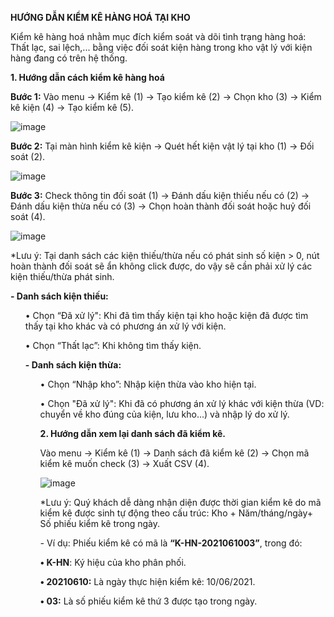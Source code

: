 **HƯỚNG DẪN KIỂM KÊ HÀNG HOÁ TẠI KHO**

Kiểm kê hàng hoá nhằm mục đích kiểm soát và dõi tình trạng hàng hoá: Thất lạc, sai lệch,... bằng việc đối soát kiện hàng trong kho vật lý với kiện hàng đang có trên hệ thống.

**1.	Hướng dẫn cách kiểm kê hàng hoá**

**Bước 1:** Vào menu -> Kiểm kê (1) -> Tạo kiểm kê (2) -> Chọn kho (3) -> Kiểm kê kiện (4) -> Tạo kiểm kê (5).

![image](https://user-images.githubusercontent.com/85599407/128137923-1f7fdf19-2778-4f6d-bd9d-8ef973d1685c.png)
 
**Bước 2:** Tại màn hình kiểm kê kiện -> Quét hết kiện vật lý tại kho (1) -> Đối soát (2).

![image](https://user-images.githubusercontent.com/85599407/128137935-d77ca6ff-dee6-4c66-9d05-2e3a663d9738.png)
 
 **Bước 3:** Check thông tin đối soát (1) -> Đánh dấu kiện thiếu nếu có (2) -> Đánh dấu kiện thừa nếu có (3) -> Chọn hoàn thành đối soát hoặc huỷ đối soát (4).
 
 ![image](https://user-images.githubusercontent.com/85599407/128137959-35c51a27-91df-48e9-909f-3e6603fcebdf.png)

*Lưu ý: Tại danh sách các kiện thiếu/thừa nếu có phát sinh số kiện > 0, nút hoàn thành đối soát sẽ ẩn không click được, do vậy sẽ cần phải xử lý các kiện thiếu/thừa phát sinh.

**- Danh sách kiện thiếu:**

<ul>•	Chọn “Đã xử lý": Khi đã tìm thấy kiện tại kho hoặc kiện đã được tìm thấy tại kho khác và có phương án xử lý với kiện.

•	Chọn “Thất lạc”: Khi không tìm thấy kiện.

**- Danh sách kiện thừa:**

<ul>•	Chọn “Nhập kho”: Nhập kiện thừa vào kho hiện tại.

•	Chọn "Đã xử lý": Khi đã có phương án xử lý khác với kiện thừa (VD: chuyển về kho đúng của kiện, lưu kho...) và nhập lý do xử lý.



**2.	Hướng dẫn xem lại danh sách đã kiểm kê.**

Vào menu -> Kiểm kê (1) -> Danh sách đã kiểm kê (2) -> Chọn mã kiểm kê muốn check (3) -> Xuất CSV (4).

![image](https://user-images.githubusercontent.com/85599407/128138003-be6580f1-543d-4ddb-89f0-2f0c10e10ea1.png)

*Lưu ý: Quý khách dễ dàng nhận diện được thời gian  kiểm kê do mã kiểm kê được sinh tự động theo cấu trúc: Kho + Năm/tháng/ngày+ Số phiếu kiểm kê trong ngày.

*-* Ví dụ: Phiếu kiểm kê có mã là **“K-HN-2021061003”**, trong đó:

**•	K-HN**: Ký hiệu của kho phân phối.

**•	20210610:** Là ngày thực hiện kiểm kê: 10/06/2021.

**•	03:** Là số phiếu kiểm kê thứ 3 được tạo trong ngày.

